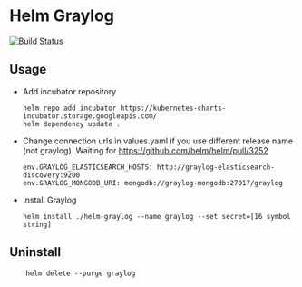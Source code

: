 # Helm Graylog
[![Build Status](https://api.travis-ci.org/skarj/helm-graylog.svg?branch=master)](https://travis-ci.org/skarj/helm-graylog)

## Usage
  * Add incubator repository

        helm repo add incubator https://kubernetes-charts-incubator.storage.googleapis.com/
        helm dependency update .

  * Change connection urls in values.yaml if you use different release name (not graylog). Waiting for https://github.com/helm/helm/pull/3252

        env.GRAYLOG_ELASTICSEARCH_HOSTS: http://graylog-elasticsearch-discovery:9200
        env.GRAYLOG_MONGODB_URI: mongodb://graylog-mongodb:27017/graylog

  * Install Graylog

        helm install ./helm-graylog --name graylog --set secret=[16 symbol string]

## Uninstall

        helm delete --purge graylog
